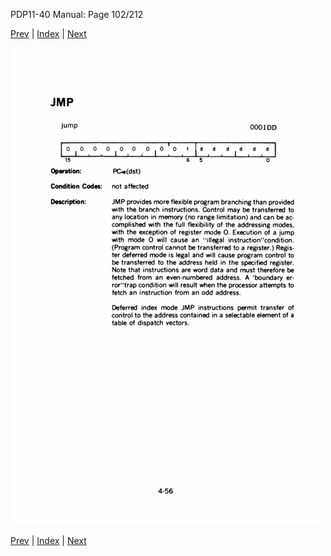 PDP11-40 Manual: Page 102/212

[Prev](pdp11-40-000101.html) | [Index](index.html) | [Next](pdp11-40-000103.html)

![](pdp11-40-000102.gif)

[Prev](pdp11-40-000101.html) | [Index](index.html) | [Next](pdp11-40-000103.html)

